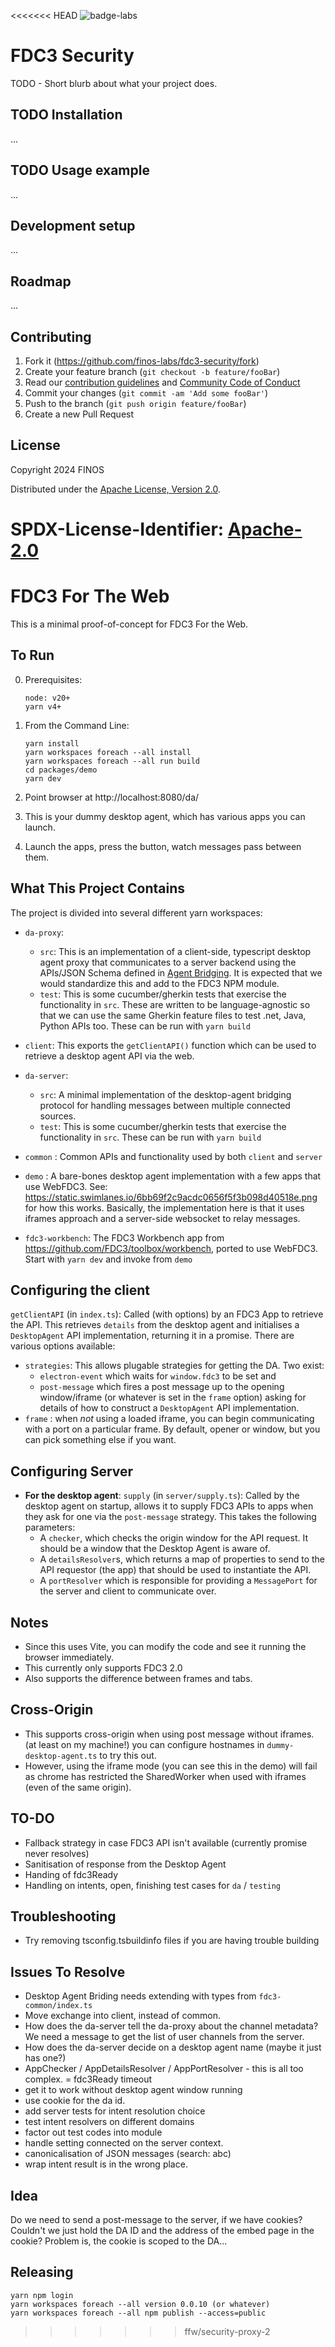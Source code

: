 <<<<<<< HEAD
![badge-labs](https://user-images.githubusercontent.com/327285/230928932-7c75f8ed-e57b-41db-9fb7-a292a13a1e58.svg)

# FDC3 Security

TODO - Short blurb about what your project does.

## TODO Installation
...

## TODO Usage example
...

## Development setup
...
## Roadmap
...

## Contributing

1. Fork it (<https://github.com/finos-labs/fdc3-security/fork>)
2. Create your feature branch (`git checkout -b feature/fooBar`)
3. Read our [contribution guidelines](.github/CONTRIBUTING.md) and [Community Code of Conduct](https://www.finos.org/code-of-conduct)
4. Commit your changes (`git commit -am 'Add some fooBar'`)
5. Push to the branch (`git push origin feature/fooBar`)
6. Create a new Pull Request

## License

Copyright 2024 FINOS

Distributed under the [Apache License, Version 2.0](http://www.apache.org/licenses/LICENSE-2.0).

SPDX-License-Identifier: [Apache-2.0](https://spdx.org/licenses/Apache-2.0)
=======
# FDC3 For The Web

This is a minimal proof-of-concept for FDC3 For the Web.

## To Run

0.  Prerequisites:

    ```
    node: v20+
    yarn v4+
    ```

1.  From the Command Line:

    ```
    yarn install
    yarn workspaces foreach --all install
    yarn workspaces foreach --all run build
    cd packages/demo
    yarn dev
    ```

2.  Point browser at http://localhost:8080/da/

3.  This is your dummy desktop agent, which has various apps you can launch.

4.  Launch the apps, press the button, watch messages pass between them.

## What This Project Contains

The project is divided into several different yarn workspaces:

- `da-proxy`:

  - `src`: This is an implementation of a client-side, typescript desktop agent proxy that communicates to a server backend using the APIs/JSON Schema defined in [Agent Bridging](https://fdc3.finos.org/docs/next/agent-bridging/spec). It is expected that we would standardize this and add to the FDC3 NPM module.
  - `test`: This is some cucumber/gherkin tests that exercise the functionality in `src`. These are written to be language-agnostic so that we can use the same Gherkin feature files to test .net, Java, Python APIs too. These can be run with `yarn build`

- `client`: This exports the `getClientAPI()` function which can be used to retrieve a desktop agent API via the web.

- `da-server`:

  - `src`: A minimal implementation of the desktop-agent bridging protocol for handling messages between multiple connected sources.
  - `test`: This is some cucumber/gherkin tests that exercise the functionality in `src`. These can be run with `yarn build`

- `common` : Common APIs and functionality used by both `client` and `server`

- `demo` : A bare-bones desktop agent implementation with a few apps that use WebFDC3. See: https://static.swimlanes.io/6bb69f2c9acdc0656f5f3b098d40518e.png for how this works. Basically, the implementation here is that it uses iframes approach and a server-side websocket to relay messages.

- `fdc3-workbench`: The FDC3 Workbench app from https://github.com/FDC3/toolbox/workbench, ported to use WebFDC3. Start with `yarn dev` and invoke from `demo`

## Configuring the client

`getClientAPI` (in `index.ts`): Called (with options) by an FDC3 App to retrieve the API. This retrieves `details` from the desktop agent and initialises a `DesktopAgent` API implementation, returning it in a promise. There are various options available:

- `strategies`: This allows plugable strategies for getting the DA. Two exist:
  - `electron-event` which waits for `window.fdc3` to be set and
  - `post-message` which fires a post message up to the opening window/iframe (or whatever is set in the `frame` option) asking for details of how to construct a `DesktopAgent` API implementation.
- `frame` : when _not_ using a loaded iframe, you can begin communicating with a port on a particular frame. By default, opener or window, but you can pick something else if you want.

## Configuring Server

- **For the desktop agent**: `supply` (in `server/supply.ts`): Called by the desktop agent on startup, allows it to supply FDC3 APIs to apps when they ask for one via the `post-message` strategy. This takes the following parameters:
  - A `checker`, which checks the origin window for the API request. It should be a window that the Desktop Agent is aware of.
  - A `detailsResolver`s, which returns a map of properties to send to the API requestor (the app) that should be used to instantiate the API.
  - A `portResolver` which is responsible for providing a `MessagePort` for the server and client to communicate over.

## Notes

- Since this uses Vite, you can modify the code and see it running the browser immediately.
- This currently only supports FDC3 2.0
- Also supports the difference between frames and tabs.

## Cross-Origin

- This supports cross-origin when using post message without iframes. (at least on my machine!) you can configure hostnames in `dummy-desktop-agent.ts` to try this out.
- However, using the iframe mode (you can see this in the demo) will fail as chrome has restricted the SharedWorker when used with iframes (even of the same origin).

## TO-DO

- Fallback strategy in case FDC3 API isn't available (currently promise never resolves)
- Sanitisation of response from the Desktop Agent
- Handing of fdc3Ready
- Handling on intents, open, finishing test cases for `da` / `testing`

## Troubleshooting

- Try removing tsconfig.tsbuildinfo files if you are having trouble building

## Issues To Resolve

- Desktop Agent Briding needs extending with types from `fdc3-common/index.ts`
- Move exchange into client, instead of common.
- How does the da-server tell the da-proxy about the channel metadata? We need a message to get the list of user channels from the server.
- How does the da-server decide on a desktop agent name (maybe it just has one?)
- AppChecker / AppDetailsResolver / AppPortResolver - this is all too complex.
  = fdc3Ready timeout
- get it to work without desktop agent window running
- use cookie for the da id.
- add server tests for intent resolution choice
- test intent resolvers on different domains
- factor out test codes into module
- handle setting connected on the server context.
- canonicalisation of JSON messages (search: abc)
- wrap intent result is in the wrong place.

## Idea

Do we need to send a post-message to the server, if we have cookies? Couldn't we just hold the DA ID and the
address of the embed page in the cookie? Problem is, the cookie is scoped to the DA...

## Releasing

```
yarn npm login
yarn workspaces foreach --all version 0.0.10 (or whatever)
yarn workspaces foreach --all npm publish --access=public

```
>>>>>>> ffw/security-proxy-2
